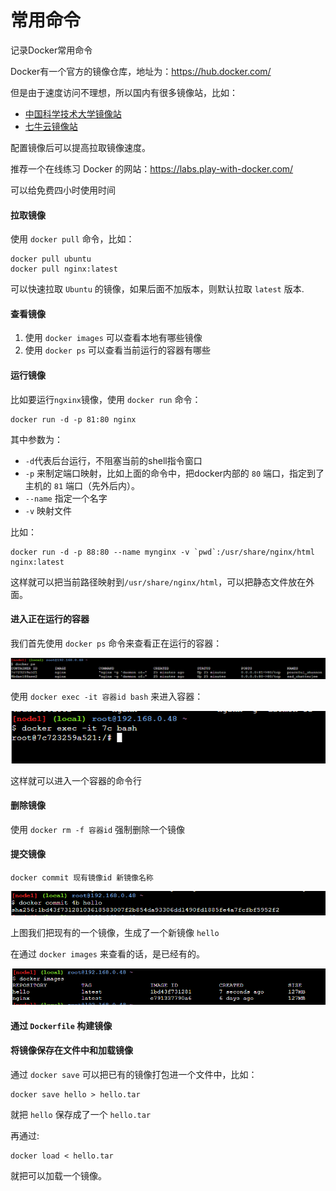 # 常用命令

记录Docker常用命令

Docker有一个官方的镜像仓库，地址为：https://hub.docker.com/

但是由于速度访问不理想，所以国内有很多镜像站，比如：

- [中国科学技术大学镜像站](https://lug.ustc.edu.cn/wiki/mirrors/help/docker)
- [七牛云镜像站](https://hub.qiniu.com/home)

配置镜像后可以提高拉取镜像速度。

推荐一个在线练习 Docker 的网站：https://labs.play-with-docker.com/

可以给免费四小时使用时间

#### 拉取镜像

使用 `docker pull` 命令，比如：

```
docker pull ubuntu
docker pull nginx:latest
```

可以快速拉取 `Ubuntu` 的镜像，如果后面不加版本，则默认拉取 `latest` 版本.

#### 查看镜像

1. 使用 `docker images` 可以查看本地有哪些镜像
2. 使用 `docker ps`  可以查看当前运行的容器有哪些

#### 运行镜像

比如要运行`ngxinx`镜像，使用 `docker run` 命令：

```
docker run -d -p 81:80 nginx
```

其中参数为：

- `-d`代表后台运行，不阻塞当前的shell指令窗口
- `-p` 来制定端口映射，比如上面的命令中，把docker内部的 `80` 端口，指定到了主机的 `81` 端口（先外后内）。
- `--name` 指定一个名字
- `-v` 映射文件

比如：

```
docker run -d -p 88:80 --name mynginx -v `pwd`:/usr/share/nginx/html nginx:latest
```

这样就可以把当前路径映射到`/usr/share/nginx/html`，可以把静态文件放在外面。

#### 进入正在运行的容器

我们首先使用 `docker ps` 命令来查看正在运行的容器：

![image-20200423200208584](常用命令.assets/image-20200423200208584.png)

使用 `docker exec -it 容器id bash` 来进入容器：

![image-20200423200627281](常用命令.assets/image-20200423200627281.png)

这样就可以进入一个容器的命令行

#### 删除镜像

使用 `docker rm -f 容器id`  强制删除一个镜像

#### 提交镜像

```
docker commit 现有镜像id 新镜像名称
```

![image-20200423201123511](常用命令.assets/image-20200423201123511.png)

上图我们把现有的一个镜像，生成了一个新镜像 `hello`

在通过 `docker images` 来查看的话，是已经有的。

![image-20200423201302150](常用命令.assets/image-20200423201302150.png)

#### 通过 `Dockerfile` 构建镜像



#### 将镜像保存在文件中和加载镜像

通过 `docker save` 可以把已有的镜像打包进一个文件中，比如：

```
docker save hello > hello.tar
```

就把 `hello` 保存成了一个 `hello.tar`

再通过:

```
docker load < hello.tar
```

就把可以加载一个镜像。




